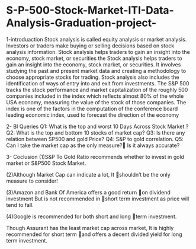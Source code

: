 # S-P-500-Stock-Market-ITI-Data-Analysis-Graduation-project-
 1-introduaction
Stock analysis is called equity analysis or market analysis.  Investors or traders make buying or selling decisions based on stock analysis information.  Stock analysis helps traders to gain an insight into the economy, stock market, or securities
the Stock analysis helps traders to gain an insight into the economy, stock market, 
or securities. It involves studying the past and present market data and creating a methodology 
to choose appropriate stocks for trading. Stock analysis also includes the identification of ways 
of entry into and exit from investments.
The S&P 500 tracks the stock performance and market capitalization of the roughly 500 
companies included in the index which reflects almost 80% of the whole USA economy, 
measuring the value of the stock of those companies.
The index is one of the factors in the computation of the conference board leading 
economic index, used to forecast the direction of the economy

2- BI Queries
Q1: What is the top and worst 10 Days Across Stock Market ?
Q2: What is the top and bottom 10 stocks of market cap?
Q3: Is there any relation between SP500 and gold Price?
Q4: S&P to  gold correlation.
Q5: Can I take the market cap as the only measure?         Is it always accurate?

3- Coclusion 
(1)S&P To Gold Ratio recommends whether to invest in gold market or S&P500 Stock Market.

(2)Although Market Cap can indicate a lot, It shouldn’t be the only measure to consider!

(3)Amazon and Bank Of America offers a good return on dividend investment But is not recommended in short term investment as price will tend to fall.

(4)Google is recommended for both short and long term investment.

Though Assurant has the least market cap across market, It is highly recommended for short term and offers a decent divided yield for long term investment.



